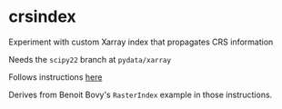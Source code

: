 # crsindex
Experiment with custom Xarray index that propagates CRS information

Needs the `scipy22` branch at `pydata/xarray`

Follows instructions [here](https://hackmd.io/Zxw_zCa7Rbynx_iJu6Y3LA?view)

Derives from Benoit Bovy's `RasterIndex` example in those instructions.
